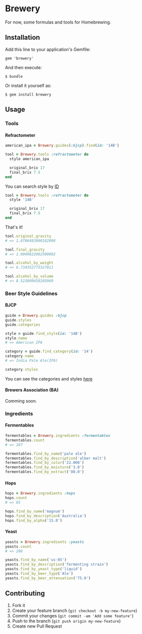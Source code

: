 # Brewery

For now, some formulas and tools for Homebrewing.

## Installation

Add this line to your application's Gemfile:

    gem 'brewery'

And then execute:

    $ bundle

Or install it yourself as:

    $ gem install brewery

## Usage

### Tools

#### Refractometer

```ruby
american_ipa = Brewery.guides(:bjcp).find(id: '14B')

tool = Brewery.tools :refractometer do
  style american_ipa

  original_brix 17
  final_brix 7.5
end
```

You can search style by [ID](bjcp-categories.md)

```ruby
tool = Brewery.tools :refractometer do
  style '14B'

  original_brix 17
  final_brix 7.5
end
```

That's it!

```ruby
tool.original_gravity
# => 1.0706483000102098

tool.final_gravity
# => 1.0049822062500002

tool.alcohol_by_weight
# => 6.734352775327011

tool.alcohol_by_volume
# => 8.523809458203969
```

### Beer Style Guidelines

#### BJCP

```ruby
guide = Brewery.guides :bjcp
guide.styles
guide.categories

style = guide.find_style(id: '14B')
style.name
# => American IPA

category = guide.find_category(id: '14')
category.name
# => India Pale Ale(IPA)

category.styles
```

You can see the categories and styles [here](bjcp-categories.md)

#### Brewers Association (BA)

Comming soon.

### Ingredients

#### Fermentables

```ruby
fermentables = Brewery.ingredients :fermentables
fermentables.count
# => 187

fermentables.find_by_name('pale ale')
fermentables.find_by_description('alber malt')
fermentables.find_by_color('22.000')
fermentables.find_by_moisture('3.0')
fermentables.find_by_extract('80.0')
```

#### Hops

```ruby
hops = Brewery.ingredients :hops
hops.count
# => 85

hops.find_by_name('magnum')
hops.find_by_description('Australia')
hops.find_by_alpha('15.0')
```

#### Yeast

```ruby
yeasts = Brewery.ingredients :yeasts
yeasts.count
# => 208

yeasts.find_by_name('us-05')
yeasts.find_by_description('fermenting strain')
yeasts.find_by_yeast_type('liquid')
yeasts.find_by_beer_type('Ale')
yeasts.find_by_beer_attenuation('75.0')
```

## Contributing

1. Fork it
2. Create your feature branch (`git checkout -b my-new-feature`)
3. Commit your changes (`git commit -am 'Add some feature'`)
4. Push to the branch (`git push origin my-new-feature`)
5. Create new Pull Request
